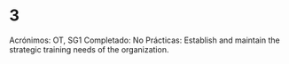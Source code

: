 # 3

Acrónimos: OT, SG1
Completado: No
Prácticas: Establish and maintain the strategic training needs of the organization.